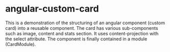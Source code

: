 # angular-custom-card

This is a demonstration of the structuring of an angular component (custom card) into a reusable component. 
The card has various sub-components such as image, content and stats section.
It uses content-projection with the select attribute.
The component is finally contained in a module (CardModule).
